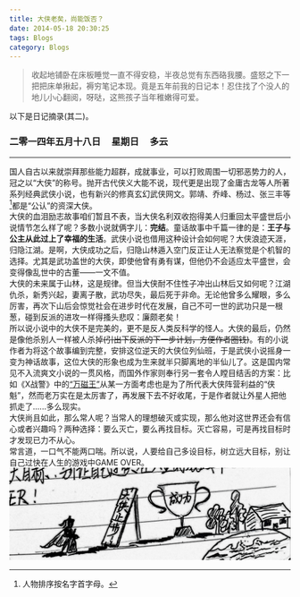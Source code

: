 ```yaml
---
title: 大侠老矣，尚能饭否？
date: 2014-05-18 20:30:25
tags: Blogs
category: Blogs
---
```

> 收起地铺卧在床板睡觉一直不得安稳，半夜总觉有东西硌我腰。盛怒之下一把把床单揪起，褥穷笔记本现。竟是五年前我的日记本！忍住找了个没人的地儿小心翻阅，呀哒，这熊孩子当年稚嫩得可爱。

以下是日记摘录(其二)。<br>
### 二零一四年五月十八日 &nbsp;&nbsp;&nbsp;&nbsp;星期日 &nbsp;&nbsp;&nbsp;&nbsp;多云
- - - 
国人自古以来就崇拜那些能力超群，成就事业，可以打败周围一切邪恶势力的人，冠之以“大侠”的称号。抛开古代侠义大能不说，现代更是出现了金庸古龙等人所著系列经典武侠小说，也有新兴的修真玄幻武侠网文。郭靖、乔峰、杨过、张三丰等[^1]都是“公认”的资深大侠。<br>
大侠的血泪励志故事咱们暂且不表，当大侠名利双收抱得美人归重回太平盛世后小说情节怎么样了呢？多数小说就俩字儿：**完结**。童话故事中千篇一律的是：**王子与公主从此过上了幸福的生活**。武侠小说也借用这种设计会如何呢？大侠浪迹天涯，归隐江湖。是啊，大侠成功之后，归隐山林遁入空门反正让人无法察觉是个机智的选择。尤其是武功盖世的大侠，即使他曾有勇有谋，但他仍不会适应太平盛世，会变得像乱世中的古董——一文不值。<br>
大侠的未来属于山林，这是规律。但当大侠耐不住性子冲出山林后又如何呢？江湖仇杀，新秀兴起，妻离子散，武功尽失，最后死于非命。无论他曾多么耀眼，多么厉害，再次下山后会惊觉社会在进步时代在发展，自己不可一世的武功只是一根葱，碰到反派的进攻一样得搔头悲叹：廉颇老矣！<br>
所以说小说中的大侠不是完美的，更不是反人类反科学的怪人。大侠的最后，仍然是像他杀别人一样被人杀掉~~(引出下反派的下一步计划，方便作者圈钱)~~。有的小说作者为将这个故事编到完整，安排这位逆天的大侠位列仙班，于是武侠小说摇身一变为神话故事，这位大侠的形象也成为生来就半只脚离地的半仙儿了。这是国内常见不入流爽文小说的一贯风格，而国外作家则奉行另一套令人瞠目结舌的方案：比如《X战警》中的[“万磁王”](https://zh.wikipedia.org/zh-hans/%E8%90%AC%E7%A3%81%E7%8E%8B)从某一方面考虑也是为了所代表大侠阵营利益的“侠魁”，然而老万实在是太厉害了，再发展下去不好收尾，于是作者就让外星人把他抓走了......多么现实。<br>
大侠尚且如此，那么常人呢？当常人的理想破灭或实现，那么他对这世界还会有信心或者兴趣吗？两种选择：要么灭亡，要么再找目标。灭亡容易，可是再找目标时才发现已力不从心。<br>
常言道，一口气不能两口喘。所以说，人要给自己多设目标，树立远大目标，别让自己过快在人生的游戏中GAME OVER。<br>
![Draft0](2014-diary1/Draft0.jpg "Draft0")<br>
[^1]: 人物排序按名字首字母。